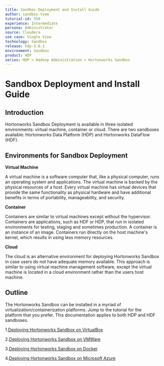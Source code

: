 ```yaml
---
title: Sandbox Deployment and Install Guide
author: sandbox-team
tutorial-id: 350
experience: Intermediate
persona: Administrator
source: Cloudera
use case: Single View
technology: Sandbox
release: hdp-3.0.1
environment: Sandbox
product: HDP
series: HDP > Hadoop Administration > Hortonworks Sandbox
---
```


# Sandbox Deployment and Install Guide

## Introduction

Hortonworks Sandbox Deployment is available in three isolated environments: virtual machine, container or cloud. There are two sandboxes available: Hortonworks Data Platform (HDP) and Hortonworks DataFlow (HDF).

## Environments for Sandbox Deployment

**Virtual Machine**

A virtual machine is a software computer that, like a physical computer, runs an operating system and applications. The virtual machine is backed by the physical resources of a host. Every virtual machine has virtual devices that provide the same functionality as physical hardware and have additional benefits in terms of portability, manageability, and security.

**Container**

Containers are similar to virtual machines except without the hypervisor. Containers are applications, such as HDF or HDP, that run in isolated environments for testing, staging and sometimes production. A container is an instance of an image. Containers run directly on the host machine's kernel, which results in using less memory resources.

**Cloud**

The cloud is an alternative environment for deploying Hortonworks Sandbox in case users do not have adequate memory available. This approach is similar to using virtual machine management software, except the virtual machine is located in a cloud environment rather than the users host machine.

## Outline

The Hortonworks Sandbox can be installed in a myriad of virtualization/containerization platforms. Jump to the tutorial for the platform that you prefer.  This documentation applies to both HDP and HDF sandboxes.

1\.[Deploying Hortonworks Sandbox on VirtualBox](https://hortonworks.com/tutorial/sandbox-deployment-and-install-guide/section/1/)

2\.[Deploying Hortonworks Sandbox on VMWare](https://hortonworks.com/tutorial/sandbox-deployment-and-install-guide/section/2/)

3\.[Deploying Hortonworks Sandbox on Docker](https://hortonworks.com/tutorial/sandbox-deployment-and-install-guide/section/3/)

4\.[Deploying Hortonworks Sandbox on Microsoft Azure](https://hortonworks.com/tutorial/sandbox-deployment-and-install-guide/section/4/)
